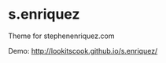 s.enriquez
==========

Theme for stephenenriquez.com

Demo: http://lookitscook.github.io/s.enriquez/